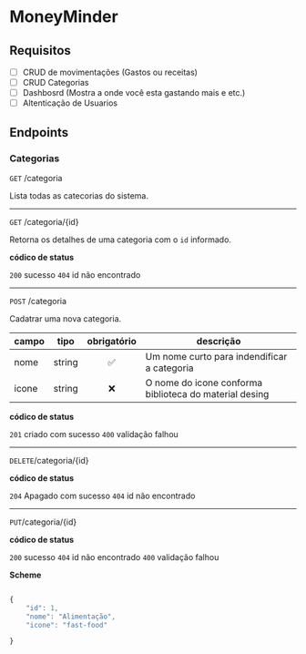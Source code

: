 # MoneyMinder


## Requisitos

- [ ] CRUD de movimentações (Gastos ou receitas)
- [ ] CRUD Categorias
- [ ] Dashbosrd (Mostra a onde você esta gastando mais e etc.)
- [ ] Altenticação de Usuarios

## Endpoints

### Categorias


`GET` /categoria

Lista todas as catecorias do sistema.

---
`GET` /categoria/{id}

Retorna os detalhes de uma categoria com o `id` informado.

**códico de status**

`200` sucesso
`404` id não encontrado 

---
`POST` /categoria

Cadatrar uma nova categoria.

| campo | tipo | obrigatório | descrição
| ----- | ---- | :-----------: | ---------
|nome|string|✅|Um nome curto para indendificar a categoria
|icone|string|❌|O nome do icone conforma biblioteca do material desing

**códico de status**

`201` criado com sucesso
`400` validação falhou 

---
`DELETE`/categoria/{id}

**códico de status**

`204` Apagado com sucesso
`404` id não encontrado 

---
`PUT`/categoria/{id}

**códico de status**

`200` sucesso
`404` id não encontrado
`400` validação falhou  

**Scheme**
```js

{
    "id": 1,
    "nome": "Alimentação",
    "icone": "fast-food"

}

```


